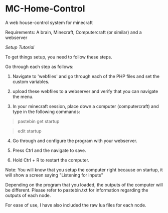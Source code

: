 # MC-Home-Control
A web house-control system for minecraft

Requirements: A brain, Minecraft, Computercraft (or similar) and a webserver


*Setup Tutorial*

To get things setup, you need to follow these steps.

Go through each step as follows:

1. Navigate to 'webfiles' and go through each of the PHP files and set the custom variables.

2. upload these webfiles to a webserver and verify that you can navigate the menu.

3. In your minecraft session, place down a computer (computercraft) and type in the following commands:

> pastebin get <pastebin code> startup

> edit startup

4. Go through and configure the program with your webserver.

5. Press Ctrl and the navigate to save.

6. Hold Ctrl + R to restart the computer.

Note: You will know that you setup the computer right because on startup, it will show a screen saying "Listening for inputs"

Depending on the program that you loaded, the outputs of the computer will be different. Please refer to pastebin.txt for information regarding the outputs of each node.

For ease of use, I have also included the raw lua files for each node.